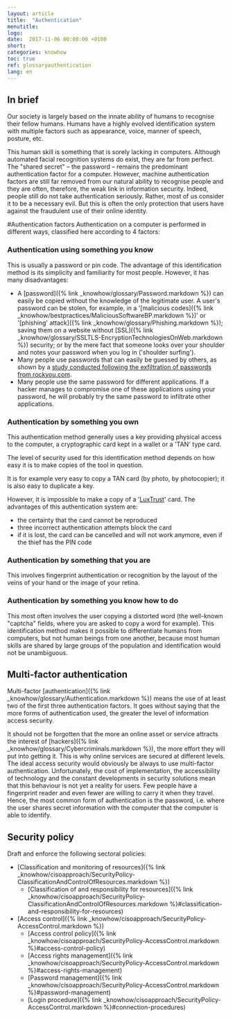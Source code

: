 ```yaml
---
layout: article
title:  "Authentication"
menutitle:
logo:
date:  2017-11-06 00:00:00 +0100
short:
categories: knowhow
toc: true
ref: glossaryauthentication
lang: en
---
```


## In brief
Our society is largely based on the innate ability of humans to recognise their fellow humans. Humans have a highly evolved identification system with multiple factors such as appearance, voice, manner of speech, posture, etc.

This human skill is something that is sorely lacking in computers. Although automated facial recognition systems do exist, they are far from perfect. The "shared secret" – the password – remains the predominant authentication factor for a computer. However, machine authentication factors are still far removed from our natural ability to recognise people and they are often, therefore, the weak link in information security. Indeed, people still do not take authentication seriously. Rather, most of us consider it to be a necessary evil. But this is often the only protection that users have against the fraudulent use of their online identity.

#Authentication factors
Authentication on a computer is performed in different ways, classified here according to 4 factors:

### Authentication using something you know
This is usually a password or pin code. The advantage of this identification method is its simplicity and familiarity for most people. However, it has many disadvantages:

* A [password]({% link _knowhow/glossary/Password.markdown %}) can easily be copied without the knowledge of the legitimate user. A user's password can be stolen, for example, in a '[malicious codes]({% link _knowhow/bestpractices/MaliciousSoftwareBP.markdown %})' or '[phishing' attack]({% link _knowhow/glossary/Phishing.markdown %}); saving them on a website without [SSL]({% link _knowhow/glossary/SSLTLS-EncryptionTechnologiesOnWeb.markdown %}) security; or by the mere fact that someone looks over your shoulder and notes your password when you log in ('shoulder surfing').
* Many people use passwords that can easily be guessed by others, as shown by a [study conducted following the exfiltration of passwords from rockyou.com](https://www.imperva.com/docs/gated/WP_Consumer_Password_Worst_Practices.pdf).
* Many people use the same password for different applications. If a hacker manages to compromise one of these applications using your password, he will probably try the same password to infiltrate other applications.

### Authentication by something you own
This authentication method generally uses a key providing physical access to the computer, a cryptographic card kept in a wallet or a 'TAN' type card.

The level of security used for this identification method depends on how easy it is to make copies of the tool in question.

It is for example very easy to copy a TAN card (by photo, by photocopier); it is also easy to duplicate a key.

However, it is impossible to make a copy of a '[LuxTrust](https://www.luxtrust.lu/en/product_page/61)' card. The advantages of this authentication system are:

* the certainty that the card cannot be reproduced
* three incorrect authentication attempts block the card
* if it is lost, the card can be cancelled and will not work anymore, even if the thief has the PIN code

### Authentication by something that you are
This involves fingerprint authentication or recognition by the layout of the veins of your hand or the image of your retina.

### Authentication by something you know how to do
This most often involves the user copying a distorted word (the well-known "captcha" fields, where you are asked to copy a word for example). This identification method makes it possible to differentiate humans from computers, but not human beings from one another, because most human skills are shared by large groups of the population and identification would not be unambiguous.

## Multi-factor authentication
Multi-factor [authentication]({% link _knowhow/glossary/Authentication.markdown %}) means the use of at least two of the first three authentication factors. It goes without saying that the more forms of authentication used, the greater the level of information access security.

It should not be forgotten that the more an online asset or service attracts the interest of [hackers]({% link _knowhow/glossary/Cybercriminals.markdown %}), the more effort they will put into getting it. This is why online services are secured at different levels. The ideal access security would obviously be always to use multi-factor authentication. Unfortunately, the cost of implementation, the accessibility of technology and the constant developments in security solutions mean that this behaviour is not yet a reality for users. Few people have a fingerprint reader and even fewer are willing to carry it when they travel. Hence, the most common form of authentication is the password, i.e. where the user shares secret information with the computer that the computer is able to identify.

## Security policy
Draft and enforce the following sectoral policies:

* [Classification and monitoring of resources]({% link _knowhow/cisoapproach/SecurityPolicy-ClassificationAndControlOfResources.markdown %})
  * [Classification of and responsibility for resources]({% link _knowhow/cisoapproach/SecurityPolicy-ClassificationAndControlOfResources.markdown %}#classification-and-responsibility-for-resources)
* [Access control]({% link _knowhow/cisoapproach/SecurityPolicy-AccessControl.markdown %})
  * [Access control policy]({% link _knowhow/cisoapproach/SecurityPolicy-AccessControl.markdown %}#access-control-policy)
  * [Access rights management]({% link _knowhow/cisoapproach/SecurityPolicy-AccessControl.markdown %}#access-rights-management)
  * [Password management]({% link _knowhow/cisoapproach/SecurityPolicy-AccessControl.markdown %}#password-management)
  * [Login procedure]({% link _knowhow/cisoapproach/SecurityPolicy-AccessControl.markdown %}#connection-procedures)
